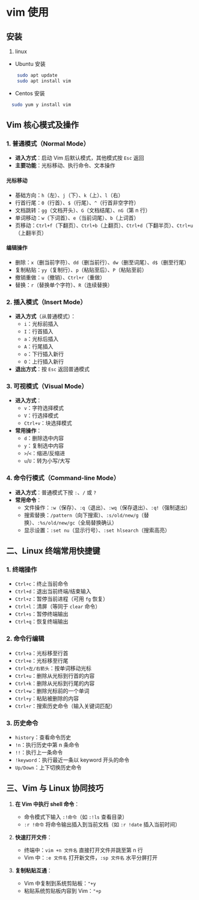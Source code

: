 # vim 使用

## 安装

1. linux

- Ubuntu 安装

```bash
    sudo apt update
    sudo apt install vim
```

- Centos 安装

```bash
  sudo yum y install vim
```

## Vim 核心模式及操作

### 1. 普通模式（Normal Mode）

- **进入方式**：启动 Vim 后默认模式，其他模式按 `Esc` 返回
- **主要功能**：光标移动、执行命令、文本操作

#### 光标移动

- 基础方向：`h`（左）、`j`（下）、`k`（上）、`l`（右）
- 行首行尾：`0`（行首）、`$`（行尾）、`^`（行首非空字符）
- 文档跳转：`gg`（文档开头）、`G`（文档结尾）、`nG`（第 n 行）
- 单词移动：`w`（下词首）、`e`（当前词尾）、`b`（上词首）
- 页移动：`Ctrl+f`（下翻页）、`Ctrl+b`（上翻页）、`Ctrl+d`（下翻半页）、`Ctrl+u`（上翻半页）

#### 编辑操作

- 删除：`x`（删当前字符）、`dd`（删当前行）、`dw`（删至词尾）、`d$`（删至行尾）
- 复制粘贴：`yy`（复制行）、`p`（粘贴至后）、`P`（粘贴至前）
- 撤销重做：`u`（撤销）、`Ctrl+r`（重做）
- 替换：`r`（替换单个字符）、`R`（连续替换）

### 2. 插入模式（Insert Mode）

- **进入方式**（从普通模式）：
  - `i`：光标前插入
  - `I`：行首插入
  - `a`：光标后插入
  - `A`：行尾插入
  - `o`：下行插入新行
  - `O`：上行插入新行
- **退出方式**：按 `Esc` 返回普通模式

### 3. 可视模式（Visual Mode）

- **进入方式**：
  - `v`：字符选择模式
  - `V`：行选择模式
  - `Ctrl+v`：块选择模式
- **常用操作**：
  - `d`：删除选中内容
  - `y`：复制选中内容
  - `>`/`<`：缩进/反缩进
  - `u`/`U`：转为小写/大写

### 4. 命令行模式（Command-line Mode）

- **进入方式**：普通模式下按 `:`、`/` 或 `?`
- **常用命令**：
  - 文件操作：`:w`（保存）、`:q`（退出）、`:wq`（保存退出）、`:q!`（强制退出）
  - 搜索替换：`/pattern`（向下搜索）、`:s/old/new/g`（替换）、`:%s/old/new/gc`（全局替换确认）
  - 显示设置：`:set nu`（显示行号）、`:set hlsearch`（搜索高亮）

## 二、Linux 终端常用快捷键

### 1. 终端操作

- `Ctrl+c`：终止当前命令
- `Ctrl+d`：退出当前终端/结束输入
- `Ctrl+z`：暂停当前进程（可用 `fg` 恢复）
- `Ctrl+l`：清屏（等同于 `clear` 命令）
- `Ctrl+s`：暂停终端输出
- `Ctrl+q`：恢复终端输出

### 2. 命令行编辑

- `Ctrl+a`：光标移至行首
- `Ctrl+e`：光标移至行尾
- `Ctrl+左/右箭头`：按单词移动光标
- `Ctrl+u`：删除从光标到行首的内容
- `Ctrl+k`：删除从光标到行尾的内容
- `Ctrl+w`：删除光标前的一个单词
- `Ctrl+y`：粘贴被删除的内容
- `Ctrl+r`：搜索历史命令（输入关键词匹配）

### 3. 历史命令

- `history`：查看命令历史
- `!n`：执行历史中第 n 条命令
- `!!`：执行上一条命令
- `!keyword`：执行最近一条以 keyword 开头的命令
- `Up/Down`：上下切换历史命令

## 三、Vim 与 Linux 协同技巧

1. **在 Vim 中执行 shell 命令**：

   - 命令模式下输入 `:!命令`（如 `:!ls` 查看目录）
   - `:r !命令` 将命令输出插入到当前文档（如 `:r !date` 插入当前时间）

2. **快速打开文件**：

   - 终端中：`vim +n 文件名` 直接打开文件并跳至第 n 行
   - Vim 中：`:e 文件名` 打开新文件，`:sp 文件名` 水平分屏打开

3. **复制粘贴互通**：
   - Vim 中复制到系统剪贴板：`"+y`
   - 粘贴系统剪贴板内容到 Vim：`"+p`
